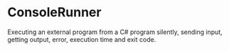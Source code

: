 # ConsoleRunner

Executing an external program from a C# program silently, sending input, getting output, error, execution time and exit code.
